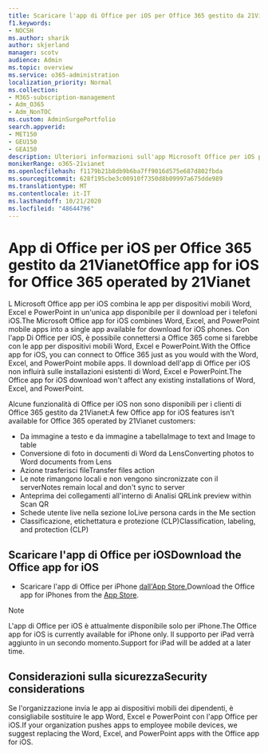 ```yaml
---
title: Scaricare l'app di Office per iOS per Office 365 gestito da 21Vianet
f1.keywords:
- NOCSH
ms.author: sharik
author: skjerland
manager: scotv
audience: Admin
ms.topic: overview
ms.service: o365-administration
localization_priority: Normal
ms.collection:
- M365-subscription-management
- Adm_O365
- Adm_NonTOC
ms.custom: AdminSurgePortfolio
search.appverid:
- MET150
- GEU150
- GEA150
description: Ulteriori informazioni sull'app Microsoft Office per iOS per Office 365 gestito da 21Vianet e su come scaricarla per i clienti in Cina.
monikerRange: o365-21vianet
ms.openlocfilehash: f1179b21b8db9b6ba7ff9016d575e687d802fbda
ms.sourcegitcommit: 628f195cbe3c00910f7350d8b09997a675dde989
ms.translationtype: MT
ms.contentlocale: it-IT
ms.lasthandoff: 10/21/2020
ms.locfileid: "48644796"
---
```

# <a name="office-app-for-ios-for-office-365-operated-by-21vianet"></a><span data-ttu-id="ace36-103">App di Office per iOS per Office 365 gestito da 21Vianet</span><span class="sxs-lookup"><span data-stu-id="ace36-103">Office app for iOS for Office 365 operated by 21Vianet</span></span>

<span data-ttu-id="ace36-104">L Microsoft Office app per iOS combina le app per dispositivi mobili Word, Excel e PowerPoint in un'unica app disponibile per il download per i telefoni iOS.</span><span class="sxs-lookup"><span data-stu-id="ace36-104">The Microsoft Office app for iOS combines Word, Excel, and PowerPoint mobile apps into a single app available for download for iOS phones.</span></span> <span data-ttu-id="ace36-105">Con l'app Di Office per iOS, è possibile connettersi a Office 365 come si farebbe con le app per dispositivi mobili Word, Excel e PowerPoint.</span><span class="sxs-lookup"><span data-stu-id="ace36-105">With the Office app for iOS, you can connect to Office 365 just as you would with the Word, Excel, and PowerPoint mobile apps.</span></span> <span data-ttu-id="ace36-106">Il download dell'app di Office per iOS non influirà sulle installazioni esistenti di Word, Excel e PowerPoint.</span><span class="sxs-lookup"><span data-stu-id="ace36-106">The Office app for iOS download won't affect any existing installations of Word, Excel, and PowerPoint.</span></span>

<span data-ttu-id="ace36-107">Alcune funzionalità di Office per iOS non sono disponibili per i clienti di Office 365 gestito da 21Vianet:</span><span class="sxs-lookup"><span data-stu-id="ace36-107">A few Office app for iOS features isn't available for Office 365 operated by 21Vianet customers:</span></span>

- <span data-ttu-id="ace36-108">Da immagine a testo e da immagine a tabella</span><span class="sxs-lookup"><span data-stu-id="ace36-108">Image to text and Image to table</span></span> 
- <span data-ttu-id="ace36-109">Conversione di foto in documenti di Word da Lens</span><span class="sxs-lookup"><span data-stu-id="ace36-109">Converting photos to Word documents from Lens</span></span> 
- <span data-ttu-id="ace36-110">Azione trasferisci file</span><span class="sxs-lookup"><span data-stu-id="ace36-110">Transfer files action</span></span> 
- <span data-ttu-id="ace36-111">Le note rimangono locali e non vengono sincronizzate con il server</span><span class="sxs-lookup"><span data-stu-id="ace36-111">Notes remain local and don't sync to server</span></span>
- <span data-ttu-id="ace36-112">Anteprima dei collegamenti all'interno di Analisi QR</span><span class="sxs-lookup"><span data-stu-id="ace36-112">Link preview within Scan QR</span></span>
- <span data-ttu-id="ace36-113">Schede utente live nella sezione Io</span><span class="sxs-lookup"><span data-stu-id="ace36-113">Live persona cards in the Me section</span></span>
- <span data-ttu-id="ace36-114">Classificazione, etichettatura e protezione (CLP)</span><span class="sxs-lookup"><span data-stu-id="ace36-114">Classification, labeling, and protection (CLP)</span></span>


## <a name="download-the-office-app-for-ios"></a><span data-ttu-id="ace36-115">Scaricare l'app di Office per iOS</span><span class="sxs-lookup"><span data-stu-id="ace36-115">Download the Office app for iOS</span></span>

- <span data-ttu-id="ace36-116">Scaricare l'app di Office per iPhone [dall'App Store.](https://products.office.com/mobile/office?rtc=2)</span><span class="sxs-lookup"><span data-stu-id="ace36-116">Download the Office app for iPhones from the [App Store](https://products.office.com/mobile/office?rtc=2).</span></span> 

> [!NOTE]
> <span data-ttu-id="ace36-117">L'app di Office per iOS è attualmente disponibile solo per iPhone.</span><span class="sxs-lookup"><span data-stu-id="ace36-117">The Office app for iOS is currently available for iPhone only.</span></span> <span data-ttu-id="ace36-118">Il supporto per iPad verrà aggiunto in un secondo momento.</span><span class="sxs-lookup"><span data-stu-id="ace36-118">Support for iPad will be added at a later time.</span></span> 

## <a name="security-considerations"></a><span data-ttu-id="ace36-119">Considerazioni sulla sicurezza</span><span class="sxs-lookup"><span data-stu-id="ace36-119">Security considerations</span></span>

<span data-ttu-id="ace36-120">Se l'organizzazione invia le app ai dispositivi mobili dei dipendenti, è consigliabile sostituire le app Word, Excel e PowerPoint con l'app Office per iOS.</span><span class="sxs-lookup"><span data-stu-id="ace36-120">If your organization pushes apps to employee mobile devices, we suggest replacing the Word, Excel, and PowerPoint apps with the Office app for iOS.</span></span>  


